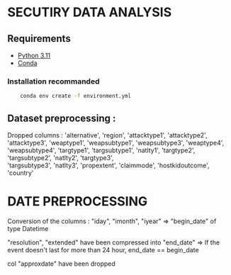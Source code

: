 # SECUTIRY DATA ANALYSIS

## Requirements  
- [Python 3.11](https://www.python.org/downloads/release/python-31110/)
- [Conda](https://docs.anaconda.com/miniconda/) 

### Installation recommanded

```bash
    conda env create -f environment.yml
```


## Dataset preprocessing :

Dropped columns : 
'alternative',
'region', 
'attacktype1', 
'attacktype2', 
'attacktype3', 
'weaptype1', 
'weapsubtype1', 
'weapsubtype3', 
'weaptype4', 
'weapsubtype4', 
'targtype1', 
'targsubtype1', 
'natlty1', 
'targtype2', 
'targsubtype2', 
'natlty2', 
'targtype3',  
'targsubtype3', 
'natlty3',
'propextent',
'claimmode',
'hostkidoutcome',
'country'


# DATE PREPROCESSING

Conversion of the columns : "iday", "imonth", "iyear" => "begin_date" of type Datetime

"resolution", "extended" have been compressed into "end_date"
=> If the event doesn't last for more than 24 hour, end_date == begin_date

col "approxdate" have been dropped

